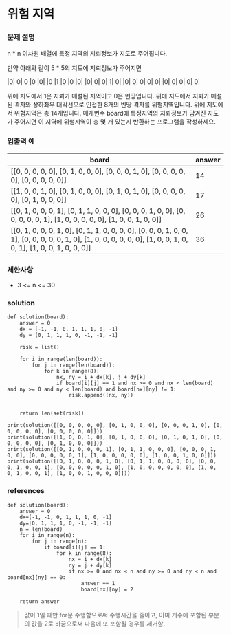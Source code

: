 # 위험 지역

### 문제 설명
n * n 이차원 배열에 특정 지역의 지뢰정보가 지도로 주어집니다.

만약 아래와 같이 5 * 5의 지도에 지뢰정보가 주어지면

|0| 0| 0 |0 |0|
|0 |1 |0 |0 |0|
|0| 0| 0| 1| 0|
|0| 0| 0| 0| 0|
|0| 0| 0| 0| 0|

위에 지도에서 1은 지뢰가 매설된 지역이고 0은 빈땅입니다.
위에 지도에서 지뢰가 매설된 격자와 상하좌우 대각선으로 인접한 8개의 빈땅 격자를 위험지역입니다. 
위에 지도에서 위험지역은 총 14개입니다.
매개변수 board에 특정지역의 지뢰정보가 담겨진 지도가 주어지면 이 지역에 위험지역이 총 몇 개 있는지 반환하는 프로그램을 작성하세요.

### 입출력 예
|board| answer|
|---|---|
|[[0, 0, 0, 0, 0], [0, 1, 0, 0, 0], [0, 0, 0, 1, 0], [0, 0, 0, 0, 0], [0, 0, 0, 0, 0]] |14|
|[[1, 0, 0, 1, 0], [0, 1, 0, 0, 0], [0, 1, 0, 1, 0], [0, 0, 0, 0, 0], [0, 1, 0, 0, 0]] |17|
|[[0, 1, 0, 0, 0, 1], [0, 1, 1, 0, 0, 0], [0, 0, 0, 1, 0, 0], [0, 0, 0, 0, 0, 1], [1, 0, 0, 0, 0, 0], [1, 0, 0, 1, 0, 0]] |26|
|[[0, 1, 0, 0, 0, 1, 0], [0, 1, 1, 0, 0, 0, 0], [0, 0, 0, 1, 0, 0, 1], [0, 0, 0, 0, 0, 1, 0], [1, 0, 0, 0, 0, 0, 0], [1, 0, 0, 1, 0, 0, 1], [1, 0, 0, 1, 0, 0, 0]]|36|

### 제한사항
* 3 <= n <= 30

### solution
```
def solution(board):
    answer = 0
    dx = [-1, -1, 0, 1, 1, 1, 0, -1]
    dy = [0, 1, 1, 1, 0, -1, -1, -1]

    risk = list()

    for i in range(len(board)):
        for j in range(len(board)):
            for k in range(8):
                nx, ny = i + dx[k], j + dy[k]
                if board[i][j] == 1 and nx >= 0 and nx < len(board) and ny >= 0 and ny < len(board) and board[nx][ny] != 1:
                    risk.append((nx, ny))
   
    
    return len(set(risk))
                       
print(solution([[0, 0, 0, 0, 0], [0, 1, 0, 0, 0], [0, 0, 0, 1, 0], [0, 0, 0, 0, 0], [0, 0, 0, 0, 0]]))
print(solution([[1, 0, 0, 1, 0], [0, 1, 0, 0, 0], [0, 1, 0, 1, 0], [0, 0, 0, 0, 0], [0, 1, 0, 0, 0]]))
print(solution([[0, 1, 0, 0, 0, 1], [0, 1, 1, 0, 0, 0], [0, 0, 0, 1, 0, 0], [0, 0, 0, 0, 0, 1], [1, 0, 0, 0, 0, 0], [1, 0, 0, 1, 0, 0]]))
print(solution([[0, 1, 0, 0, 0, 1, 0], [0, 1, 1, 0, 0, 0, 0], [0, 0, 0, 1, 0, 0, 1], [0, 0, 0, 0, 0, 1, 0], [1, 0, 0, 0, 0, 0, 0], [1, 0, 0, 1, 0, 0, 1], [1, 0, 0, 1, 0, 0, 0]]))
```

### references 
```
def solution(board):
    answer = 0
    dx=[-1, -1, 0, 1, 1, 1, 0, -1]
    dy=[0, 1, 1, 1, 0, -1, -1, -1]
    n = len(board)
    for i in range(n):
        for j in range(n):
            if board[i][j] == 1:
                for k in range(8):
                    nx = i + dx[k]
                    ny = j + dy[k]
                    if nx >= 0 and nx < n and ny >= 0 and ny < n and board[nx][ny] == 0:
                        answer += 1
                        board[nx][ny] = 2
    
    return answer
```
> 값이 1일 때만 for문 수행함으로써 수행시간을 줄이고, 이미 개수에 포함된 부분의 값을 2로 바꿈으로써 다음에 또 포함될 경우를 제거함. 


